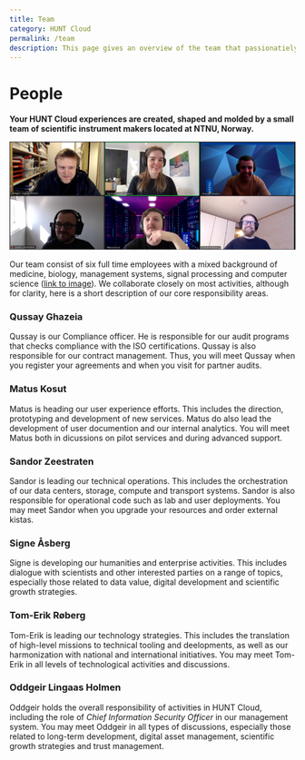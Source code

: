 ```yaml
---
title: Team
category: HUNT Cloud
permalink: /team
description: This page gives an overview of the team that passionatiely develop HUNT Cloud.
---
```


# People


**Your HUNT Cloud experiences are created, shaped and molded by a small team of scientific instrument makers located at NTNU, Norway.**


![HUNT Cloud](./images/hunt-cloud-team.png)

Our team consist of six full time employees with a mixed background of medicine, biology, management systems, signal processing and computer science ([link to image](https://assets.hdc.ntnu.no/assets/hunt-cloud-team.png)). We collaborate closely on most activities, although for clarity, here is a short description of our core responsibility areas.

### Qussay Ghazeia

Qussay is our Compliance officer. He is responsible for our audit programs that checks compliance with the ISO certifications. Qussay is also responsible for our contract management. Thus, you will meet Qussay when you register your agreements and when you visit for partner audits. 

### Matus Kosut

Matus is heading our user experience efforts. This includes the direction, prototyping and development of new services. Matus do also lead the development of user documention and our internal analytics. You will meet Matus both in dicussions on pilot services and during advanced support. 
 
### Sandor Zeestraten 

Sandor is leading our technical operations. This includes the orchestration of our data centers, storage, compute and transport systems. Sandor is also responsible for operational code such as lab and user deployments. You may meet Sandor when you upgrade your resources and order external kistas.

### Signe Åsberg

Signe is developing our humanities and enterprise activities. This includes dialogue with scientists and other interested parties on a range of topics, especially those related to data value, digital development and scientific growth strategies.

### Tom-Erik Røberg

Tom-Erik is leading our technology strategies. This includes the translation of high-level missions to technical tooling and deelopments, as well as our harmonization with national and international initiatives. You may meet Tom-Erik in all levels of technological activities and discussions. 

### Oddgeir Lingaas Holmen

Oddgeir holds the overall responsibility of activities in HUNT Cloud, including the role of *Chief Information Security Officer* in our management system. You may meet Oddgeir in all types of discussions, especially those related to long-term development, digital asset management, scientific growth strategies and trust management.
